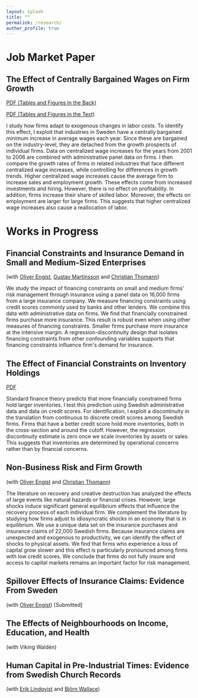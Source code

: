 ```yaml
---
layout: splash
title: ""
permalink: /research/
author_profile: true
---
```


# Job Market Paper
## The Effect of Centrally Bargained Wages on Firm Growth ## 
[PDF (Tables and Figures in the Back)](https://www.dropbox.com/s/hnmptmy0o3vwqvz/bustos_cbw_main.pdf?dl=0)

[PDF (Tables and Figures in the Text)](https://www.dropbox.com/s/v00r7rg2khoc9kb/bustos_cbw_main_tables_in.pdf?dl=0)

I study how firms adapt to exogenous changes in labor costs. To identify this effect, I exploit that industries in Sweden have a centrally bargained minimum increase in average wages each year. Since these are bargained on the industry-level, they are detached from the growth prospects of individual firms. Data on centralized wage increases for the years from 2001 to 2006 are combined with administrative panel data on firms. I then compare the growth rates of firms in related industries that face different centralized wage increases, while controlling for differences in growth trends. Higher centralized wage increases cause the average firm to increase sales and employment growth. These effects come from increased investments and hiring. However, there is no effect on profitability. In addition, firms increase their share of skilled labor. Moreover, the effects on employment are larger for large firms. This suggests that higher centralized wage increases also cause a reallocation of labor. 

# Works in Progress

## Financial Constraints and Insurance Demand in Small and Medium-Sized Enterprises ## 
(with [Oliver Engist](https://sites.google.com/view/oliverengist/home), [Gustav Martinsson](https://www.kth.se/profile/gusma) and [Christian Thomann](https://www.kth.se/profile/thomann))

We study the impact of financing constraints on small and medium firms' risk management through insurance using a panel data on 16,000 firms from a large insurance company. We measure financing constraints using credit scores commonly used by banks and other lenders. We combine this data with administrative data on firms. We find that financially constrained firms purchase more insurance. This result is robust even when using other measures of financing constraints. Smaller firms purchase more insurance at the intensive margin. A regression-discontinuity design that isolates financing constraints from other confounding variables supports that financing constraints influence firm's demand for insurance.  

## The Effect of Financial Constraints on Inventory Holdings ##
[PDF](https://www.dropbox.com/s/523uwue94z8e2ed/bustos_inventories_main.pdf?dl=0)

Standard finance theory predicts that more financially constrained firms hold larger inventories. I test this prediction using Swedish administrative data and data on credit scores. For identification, I exploit a discontinuity in the translation from continuous to discrete credit scores among Swedish firms. Firms that have a better credit score hold more inventories, both in the cross-section and around the cutoff. However, the regression discontinuity estimate is zero once we scale inventories by assets or sales. This suggests that inventories are determined by operational concerns rather than by financial concerns.

## Non-Business Risk and Firm Growth ##
 (with [Oliver Engist](https://sites.google.com/view/oliverengist/home) and [Christian Thomann](https://www.kth.se/profile/thomann))

The literature on recovery and creative destruction has analyzed the effects of large events like natural hazards or financial crises. However, large shocks induce significant general equilibrium effects that influence the recovery process of each individual firm. We complement the literature by studying how firms adjust to idiosyncratic shocks in an economy that is in equilibrium. We use a unique data set on the insurance purchases and insurance claims of 22,000 Swedish firms. Because insurance claims are unexpected and exogenous to productivity, we can identify the effect of shocks to physical assets. We find that firms who experience a loss of capital grow slower and this effect is particularly pronounced among firms with low credit scores. We conclude that firms do not fully insure and access to capital markets remains an important factor for risk management.

## Spillover Effects of Insurance Claims: Evidence From Sweden ## 
 (with [Oliver Engist](https://sites.google.com/view/oliverengist/home))
[Submitted]

## The Effects of Neighbourhoods on Income, Education, and Health ## 
(with Viking Waldén)

## Human Capital in Pre-Industrial Times: Evidence from Swedish Church Records ## 
(with [Erik Lindqvist](https://sites.google.com/site/eriklindqvistsse/) and [Björn Wallace](https://scholar.google.com/citations?user=okrRg08AAAAJ&hl=sv))

